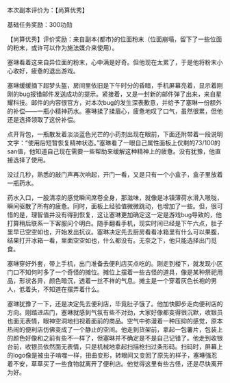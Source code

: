 本次副本评价为：【尚算优秀】

基础任务奖励：300功勋

【尚算优秀】评价奖励：来自副本{都市}的位面粉末（位面崩塌，留下了一些位面的粉末，或许可以作为施法媒介来使用）。

塞琳看着这来自异位面的粉末，心中满是好奇。但他现在太累了，于是他将粉末小心收好，疲惫的退出游戏。

塞琳缓缓摘下超梦头盔，房间里依旧是下午时分的昏暗，手机屏幕亮着，显示着刚刚的bug报错邮件发送成功的提示。紧接着，又是一封新的邮件弹了出来，来自星耀科技。邮件的内容很官方，对本次bug的发生深表歉意，并给予了塞琳一份额外的补偿——一瓶小精神药水。塞琳揉了揉眉心，疲惫地叹了口气，虽然很累，但他还是选择领取了这份补偿。

点开背包，一瓶散发着淡淡蓝色光芒的小药剂出现在眼前，下面还附带着一段说明文字：“使用后短暂恢复精神状态。”塞琳看了一眼自己属性面板上仅剩的73/100的san值，他知道自己现在需要一些帮助来缓解这种精神上的疲惫。没有犹豫，他直接选择了使用。

没过几秒，熟悉的敲门声再次响起，开门一看，又是只有一个小盒子，盒子里放着一瓶药水。

药水入口，一股清凉的感觉瞬间席卷全身，那滋味，就像是冰镇薄荷水滑入喉咙，瞬间驱散了所有的疲惫。同时，面板上经验值微微跳动，也增加了一些。但，很可惜的是，理智值并没有得到恢复，这让塞琳更加确定这一定是游戏bug导致的，他打算稍后联系一下客服问个明白。随手翻看手机，现实时间已经是下午六点，肚子里早已空空如也，开始发出抗议。塞琳决定先去厨房看看冰箱里有什么可以果腹，结果打开冰箱一看，里面空空如也，什么都没有。无奈之下，他只能选择出门觅食。

塞琳穿好外套，带上手机，出门准备去便利店买点吃的。刚走到楼下，就发现小区门口不知何时多了一个奇怪的摊位。摊位上摆着一些古怪的道具，像是某种祭祀用品，形状各异，颜色暗沉，透着一丝不祥的气息。摊主是一个穿着灰色长袍的男人，低着头，不知道在摆弄着什么。

塞琳犹豫了一下，还是决定先去便利店，毕竟肚子饿了。他加快脚步走向便利店的方向。刚踏进店门，塞琳就感到气氛有些不对劲，大家好像都变得很沉默，收银员也面无表情，眼神空洞地扫视着面前的商品。空气中弥漫着一种压抑的感觉，原本热闹的便利店仿佛变成了一个静止的空间。他走到货架前，拿起一包薯片，包装上的颜色好像和之前有些不一样了，但塞琳并不确定是不是自己记错了。他走到收银台前，收银员依然面无表情，只是机械地拿起扫描枪扫过条形码。扫码时，屏幕上的logo像是被虫子啃噬一样，扭曲变形，转眼间又变回了原先的样子，塞琳强忍着不安，草草买了一些食物就离开了便利店。他觉得这里有些古怪，还是尽快离开为好。